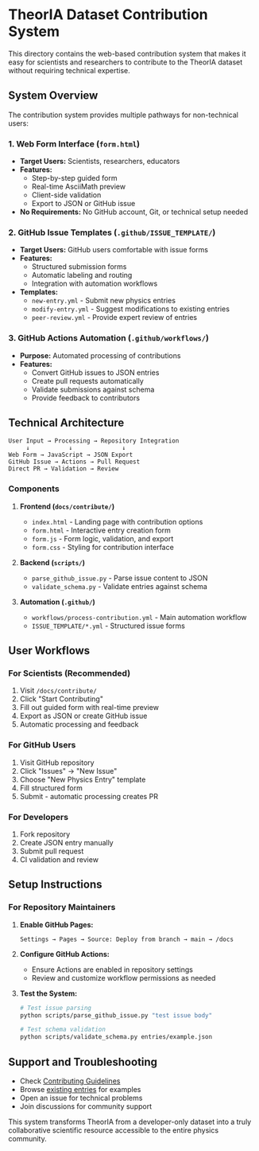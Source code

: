 # TheorIA Dataset Contribution System

This directory contains the web-based contribution system that makes it easy for scientists and researchers to contribute to the TheorIA dataset without requiring technical expertise.

## System Overview

The contribution system provides multiple pathways for non-technical users:

### 1. Web Form Interface (`form.html`)

- **Target Users:** Scientists, researchers, educators
- **Features:**
  - Step-by-step guided form
  - Real-time AsciiMath preview
  - Client-side validation
  - Export to JSON or GitHub issue
- **No Requirements:** No GitHub account, Git, or technical setup needed

### 2. GitHub Issue Templates (`.github/ISSUE_TEMPLATE/`)

- **Target Users:** GitHub users comfortable with issue forms
- **Features:**
  - Structured submission forms
  - Automatic labeling and routing
  - Integration with automation workflows
- **Templates:**
  - `new-entry.yml` - Submit new physics entries
  - `modify-entry.yml` - Suggest modifications to existing entries
  - `peer-review.yml` - Provide expert review of entries

### 3. GitHub Actions Automation (`.github/workflows/`)

- **Purpose:** Automated processing of contributions
- **Features:**
  - Convert GitHub issues to JSON entries
  - Create pull requests automatically
  - Validate submissions against schema
  - Provide feedback to contributors

## Technical Architecture

```
User Input → Processing → Repository Integration
     ↓           ↓              ↓
Web Form → JavaScript → JSON Export
GitHub Issue → Actions → Pull Request
Direct PR → Validation → Review
```

### Components

1. **Frontend (`docs/contribute/`)**

   - `index.html` - Landing page with contribution options
   - `form.html` - Interactive entry creation form
   - `form.js` - Form logic, validation, and export
   - `form.css` - Styling for contribution interface

2. **Backend (`scripts/`)**

   - `parse_github_issue.py` - Parse issue content to JSON
   - `validate_schema.py` - Validate entries against schema

3. **Automation (`.github/`)**
   - `workflows/process-contribution.yml` - Main automation workflow
   - `ISSUE_TEMPLATE/*.yml` - Structured issue forms

## User Workflows

### For Scientists (Recommended)

1. Visit `/docs/contribute/`
2. Click "Start Contributing"
3. Fill out guided form with real-time preview
4. Export as JSON or create GitHub issue
5. Automatic processing and feedback

### For GitHub Users

1. Visit GitHub repository
2. Click "Issues" → "New Issue"
3. Choose "New Physics Entry" template
4. Fill structured form
5. Submit - automatic processing creates PR

### For Developers

1. Fork repository
2. Create JSON entry manually
3. Submit pull request
4. CI validation and review

## Setup Instructions

### For Repository Maintainers

1. **Enable GitHub Pages:**

   ```
   Settings → Pages → Source: Deploy from branch → main → /docs
   ```

2. **Configure GitHub Actions:**

   - Ensure Actions are enabled in repository settings
   - Review and customize workflow permissions as needed

3. **Test the System:**

   ```bash
   # Test issue parsing
   python scripts/parse_github_issue.py "test issue body"

   # Test schema validation
   python scripts/validate_schema.py entries/example.json
   ```

## Support and Troubleshooting

- Check [Contributing Guidelines](../../CONTRIBUTING.md)
- Browse [existing entries](../entries.html) for examples
- Open an issue for technical problems
- Join discussions for community support

This system transforms TheorIA from a developer-only dataset into a truly collaborative scientific resource accessible to the entire physics community.
